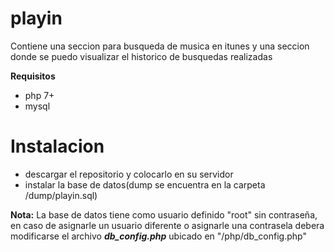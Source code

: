 # playin

Contiene una seccion para busqueda de musica en itunes y una seccion donde se puedo visualizar el historico de busquedas realizadas


 **Requisitos**
  * php 7+
  * mysql
  
# Instalacion
  * descargar el repositorio y colocarlo en su servidor
  * instalar la base de datos(dump se encuentra en la carpeta /dump/playin.sql)
  
  
**Nota:** La base de datos tiene como usuario definido "root" sin contraseña, en caso de asignarle un usuario diferente
o asignarle una contrasela debera modificarse el archivo ***db_config.php*** ubicado en "/php/db_config.php"

